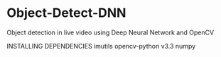 # Object-Detect-DNN
Object detection in live video using Deep Neural Network and OpenCV 

INSTALLING DEPENDENCIES
imutils
opencv-python v3.3
numpy


